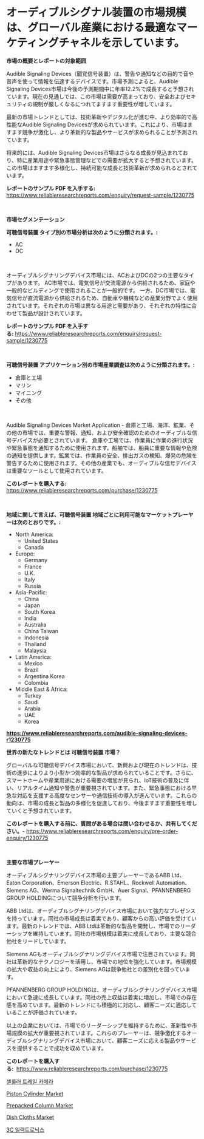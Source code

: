 <p><h1>オーディブルシグナル装置の市場規模は、グローバル産業における最適なマーケティングチャネルを示しています。</h1></p><p><strong>市場の概要とレポートの対象範囲</strong></p>
<p><p>Audible Signaling Devices（聞覚信号装置）は、警告や通知などの目的で音や音声を使って情報を伝達するデバイスです。市場予測によると、Audible Signaling Devices市場は今後の予測期間中に年率12.2%で成長すると予想されています。現在の見通しでは、この市場は需要が高まっており、安全およびセキュリティの規制が厳しくなるにつれてますます重要性が増しています。</p><p>最新の市場トレンドとしては、技術革新やデジタル化が進む中、より効率的で高性能なAudible Signaling Devicesが求められています。これにより、市場はますます競争が激化し、より革新的な製品やサービスが求められることが予測されています。</p><p>将来的には、Audible Signaling Devices市場はさらなる成長が見込まれており、特に産業用途や緊急事態管理などでの需要が拡大すると予想されています。この市場はますます多様化し、持続可能な成長と技術革新が求められるとされています。</p></p>
<p><strong>レポートのサンプル PDF を入手する:</strong> <a href="https://www.reliableresearchreports.com/enquiry/request-sample/1230775">https://www.reliableresearchreports.com/enquiry/request-sample/1230775</a></p>
<p>&nbsp;</p>
<p><strong>市場セグメンテーション</strong></p>
<p><strong>可聴信号装置 タイプ別の市場分析は次のように分類されます。:</strong></p>
<p><ul><li>AC</li><li>DC</li></ul></p>
<p>&nbsp;</p>
<p><p>オーディブルシグナリングデバイス市場には、ACおよびDCの2つの主要なタイプがあります。 AC市場では、電気信号が交流電源から供給されるため、家庭や一般的なビルディングで使用されることが一般的です。 一方、DC市場では、電気信号が直流電源から供給されるため、自動車や機械などの産業分野でよく使用されています。それぞれの市場は異なる用途と需要があり、それぞれの特性に合わせて製品が設計されています。</p></p>
<p><strong>レポートのサンプル PDF を入手する:</strong>&nbsp;<a href="https://www.reliableresearchreports.com/enquiry/request-sample/1230775">https://www.reliableresearchreports.com/enquiry/request-sample/1230775</a></p>
<p>&nbsp;</p>
<p><strong> 可聴信号装置 アプリケーション別の市場産業調査は次のように分類されます。:</strong></p>
<p><ul><li>倉庫と工場</li><li>マリン</li><li>マイニング</li><li>その他</li></ul></p>
<p>&nbsp;</p>
<p><p>Audible Signaling Devices Market Application - 倉庫と工場、海洋、鉱業、その他の市場では、重要な警報、通知、および安全確認のためのオーディブルな信号デバイスが必要とされています。 倉庫や工場では、作業員に作業の進行状況や緊急事態を通知するために使用されます。船舶では、船員に重要な情報や危険の通知を提供します。鉱業では、作業員の安全、排出ガスの検知、爆発の危険を警告するために使用されます。その他の産業でも、オーディブルな信号デバイスは重要なツールとして使用されています。</p></p>
<p><strong>このレポートを購入する:</strong>&nbsp; <a href="https://www.reliableresearchreports.com/purchase/1230775">https://www.reliableresearchreports.com/purchase/1230775</a></p>
<p>&nbsp;</p>
<p><strong>地域に関して言えば、可聴信号装置 地域ごとに利用可能なマーケットプレーヤーは次のとおりです。:</strong></p>
<p><ul>
    <li>
        North America:
        <ul>
            <li>United States</li>
            <li>Canada</li>
        </ul>
    </li>
    <li>
        Europe:
        <ul>
            <li>Germany</li>
            <li>France</li>
            <li>U.K.</li>
            <li>Italy</li>
            <li>Russia</li>
        </ul>
    </li>
    <li>
        Asia-Pacific:
        <ul>
            <li>China</li>
            <li>Japan</li>
            <li>South Korea</li>
            <li>India</li>
            <li>Australia</li>
            <li>China Taiwan</li>
            <li>Indonesia</li>
            <li>Thailand</li>
            <li>Malaysia</li>
        </ul>
    </li>
    <li>
        Latin America:
        <ul>
            <li>Mexico</li>
            <li>Brazil</li>
            <li>Argentina Korea</li>
            <li>Colombia</li>
        </ul>
    </li>
    <li>
        Middle East & Africa:
        <ul>
            <li>Turkey</li>
            <li>Saudi</li>
            <li>Arabia</li>
            <li>UAE</li>
            <li>Korea</li>
        </ul>
    </li>
    </ul></p>
<p><strong><a href="https://www.reliableresearchreports.com/audible-signaling-devices-r1230775">https://www.reliableresearchreports.com/audible-signaling-devices-r1230775</a></strong>&nbsp;</p>
<p><strong>世界の新たなトレンドとは 可聴信号装置 市場？</strong></p>
<p><p>グローバルな可聴信号デバイス市場において、新興および現在のトレンドは、技術の進歩によりより小型かつ効率的な製品が求められていることです。さらに、スマートホームや産業用途における需要の増加が見られ、IoT技術の普及に伴い、リアルタイム通知や警告が重要視されています。また、緊急事態における早急な対応を支援する高度なセンサーや通信技術の導入が進んでいます。これらの動向は、市場の成長と製品の多様化を促進しており、今後ますます重要性を増していくと予想されています。</p></p>
<p><strong>このレポートを購入する前に、質問がある場合は問い合わせるか、共有してください。</strong>- <a href="https://www.reliableresearchreports.com/enquiry/pre-order-enquiry/1230775">https://www.reliableresearchreports.com/enquiry/pre-order-enquiry/1230775</a></p>
<p>&nbsp;</p>
<p><strong>主要な市場プレーヤー</strong></p>
<p><p>オーディブルシグナリングデバイス市場の主要プレーヤーであるABB Ltd、Eaton Corporation、Emerson Electric、R.STAHL、Rockwell Automation、Siemens AG、Werma Signaltechnik GmbH、Auer Signal、PFANNENBERG GROUP HOLDINGについて競争分析を行います。</p><p>ABB Ltdは、オーディブルシグナリングデバイス市場において強力なプレゼンスを持っています。同社の市場成長は着実であり、顧客からの高い評価を受けています。最新のトレンドでは、ABB Ltdは革新的な製品を開発し、市場でのリーダーシップを維持しています。同社の市場規模は着実に成長しており、主要な競合他社をリードしています。</p><p>Siemens AGもオーディブルシグナリングデバイス市場で注目されています。同社は革新的なテクノロジーを活用し、市場での地位を強化しています。市場規模の拡大や収益の向上により、Siemens AGは競争他社との差別化を図っています。</p><p>PFANNENBERG GROUP HOLDINGは、オーディブルシグナリングデバイス市場において急速に成長しています。同社の売上収益は着実に増加し、市場での存在感を高めています。最新のトレンドにも積極的に対応し、顧客ニーズに適応していることが評価されています。</p><p>以上の企業においては、市場でのリーダーシップを維持するために、革新性や市場規模の拡大が重要視されています。これらのプレーヤーは、競争激化するオーディブルシグナリングデバイス市場において、顧客ニーズに応える製品やサービスを提供することで成功を収めています。</p></p>
<p><strong>このレポートを購入する:</strong>&nbsp;&nbsp;<a href="https://www.reliableresearchreports.com/purchase/1230775">https://www.reliableresearchreports.com/purchase/1230775</a></p>
<p><p><a href="https://medium.com/@tonyolfson67562023/%EC%84%B8%ED%8F%AC%EC%8B%9D-%EC%B6%94%EC%A0%81-%EC%B9%B4%EB%A9%94%EB%9D%BC-%EC%8B%9C%EC%9E%A5%EC%9D%80-%EC%8B%9C%EC%9E%A5-%EC%A0%90%EC%9C%A0%EC%9C%A8-%EC%8B%9C%EC%9E%A5-%EB%8F%99%ED%96%A5-%EB%B0%8F-%EC%8B%9C%EC%9E%A5-%EC%84%B1%EC%9E%A5%EC%97%90-%EB%8C%80%ED%95%9C-%EC%A0%95%EB%B3%B4%EB%A5%BC-%EC%A0%9C%EA%B3%B5%ED%95%A9%EB%8B%88%EB%8B%A4-1f71017d8cdf">셀룰러 트레일 카메라</a></p><p><a href="https://github.com/fiixsa/Market-Research-Report-List-2/blob/main/piston-cylinder-market.md">Piston Cylinder Market</a></p><p><a href="https://github.com/Airanohannonzb68e5pb53oc1/Market-Research-Report-List-2/blob/main/prepacked-column-market.md">Prepacked Column Market</a></p><p><a href="https://www.linkedin.com/pulse/decoding-dish-cloths-market-metrics-share-trends-growth-tn7be?trackingId=2zzNNsLhkqo8nALWqNjoQg%3D%3D">Dish Cloths Market</a></p><p><a href="https://medium.com/@heisenberg6587768/3c-%EC%A0%84%EC%9E%90-%EC%A0%9C%ED%92%88-%EC%8B%9C%EC%9E%A5-%EC%A0%90%EC%9C%A0%EC%9C%A8-%EB%B3%80%ED%99%94-%EB%B0%8F-%EC%8B%9C%EC%9E%A5-%EC%84%B1%EC%9E%A5-%EC%B6%94%EC%9D%B4-2024-2031-3ff099684f26">3C 일렉트로닉스</a></p></p>